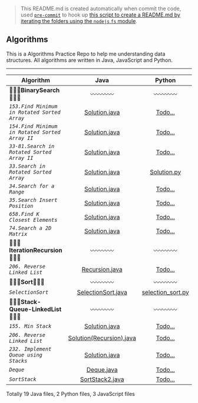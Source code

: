 > This README.md is created automatically when commit the code, used [`pre-commit`](https://www.npmjs.com/package/pre-commit) to hook up [this script to create a README.md by iterating the folders using the `nodejs` `fs` module](https://github.com/dylan-shao/Algorithms/blob/master/index.js). 
## Algorithms
This is a Algorithms Practice Repo to help me understanding data structures.
All algorithms are written in Java, JavaScript and Python.

----------

|Algorithm|  Java  | Python  |  JavaScript
|--- |:--------------:| :-------:|  :---:
|:seedling::seedling::seedling:**BinarySearch**:seedling::seedling::seedling:|:wavy_dash::wavy_dash::wavy_dash::wavy_dash:|:wavy_dash::wavy_dash::wavy_dash::wavy_dash:|:wavy_dash::wavy_dash::wavy_dash::wavy_dash:
|*`153.Find Minimum in Rotated Sorted Array`*| [Solution.java](https://github.com/dylan-shao/Algorithms/blob/master/.%2FBinarySearch%2F153.Find%20Minimum%20in%20Rotated%20Sorted%20Array/Solution.java)|[Todo...](undefined)|[Todo...](undefined)
|*`154.Find Minimum in Rotated Sorted Array II`*| [Solution.java](https://github.com/dylan-shao/Algorithms/blob/master/.%2FBinarySearch%2F154.Find%20Minimum%20in%20Rotated%20Sorted%20Array%20II/Solution.java)|[Todo...](undefined)|[Todo...](undefined)
|*`33-81.Search in Rotated Sorted Array II`*| [Solution.java](https://github.com/dylan-shao/Algorithms/blob/master/.%2FBinarySearch%2F33-81.Search%20in%20Rotated%20Sorted%20Array%20II/Solution.java)|[Todo...](undefined)|[Todo...](undefined)
|*`33.Search in Rotated Sorted Array`*| [Solution.java](https://github.com/dylan-shao/Algorithms/blob/master/.%2FBinarySearch%2F33.Search%20in%20Rotated%20Sorted%20Array/Solution.java)|[Solution.py](https://github.com/dylan-shao/Algorithms/blob/master/.%2FBinarySearch%2F33.Search%20in%20Rotated%20Sorted%20Array/Solution.py)|[Todo...](undefined)
|*`34.Search for a Range`*| [Solution.java](https://github.com/dylan-shao/Algorithms/blob/master/.%2FBinarySearch%2F34.Search%20for%20a%20Range/Solution.java)|[Todo...](undefined)|[Todo...](undefined)
|*`35.Search Insert Position`*| [Solution.java](https://github.com/dylan-shao/Algorithms/blob/master/.%2FBinarySearch%2F35.Search%20Insert%20Position/Solution.java)|[Todo...](undefined)|[Todo...](undefined)
|*`658.Find K Closest Elements`*| [Solution.java](https://github.com/dylan-shao/Algorithms/blob/master/.%2FBinarySearch%2F658.Find%20K%20Closest%20Elements/Solution.java)|[Todo...](undefined)|[Todo...](undefined)
|*`74.Search a 2D Matrix`*| [Solution.java](https://github.com/dylan-shao/Algorithms/blob/master/.%2FBinarySearch%2F74.Search%20a%202D%20Matrix/Solution.java)|[Todo...](undefined)|[Todo...](undefined)
|:seedling::seedling::seedling:**IterationRecursion**:seedling::seedling::seedling:|:wavy_dash::wavy_dash::wavy_dash::wavy_dash:|:wavy_dash::wavy_dash::wavy_dash::wavy_dash:|:wavy_dash::wavy_dash::wavy_dash::wavy_dash:
|*`206. Reverse Linked List`*| [Recursion.java](https://github.com/dylan-shao/Algorithms/blob/master/.%2FIterationRecursion%2F206.%20Reverse%20Linked%20List/Recursion.java)|[Todo...](undefined)|[Todo...](undefined)
|:seedling::seedling::seedling:**Sort**:seedling::seedling::seedling:|:wavy_dash::wavy_dash::wavy_dash::wavy_dash:|:wavy_dash::wavy_dash::wavy_dash::wavy_dash:|:wavy_dash::wavy_dash::wavy_dash::wavy_dash:
|*`SelectionSort`*| [SelectionSort.java](https://github.com/dylan-shao/Algorithms/blob/master/.%2FSort%2FSelectionSort/SelectionSort.java)|[selection_sort.py](https://github.com/dylan-shao/Algorithms/blob/master/.%2FSort%2FSelectionSort/selection_sort.py)|[selectionSort.js](https://github.com/dylan-shao/Algorithms/blob/master/.%2FSort%2FSelectionSort/selectionSort.js)
|:seedling::seedling::seedling:**Stack-Queue-LinkedList**:seedling::seedling::seedling:|:wavy_dash::wavy_dash::wavy_dash::wavy_dash:|:wavy_dash::wavy_dash::wavy_dash::wavy_dash:|:wavy_dash::wavy_dash::wavy_dash::wavy_dash:
|*`155. Min Stack`*| [Solution.java](https://github.com/dylan-shao/Algorithms/blob/master/.%2FStack-Queue-LinkedList%2F155.%20Min%20Stack/Solution.java)|[Todo...](undefined)|[solution.js](https://github.com/dylan-shao/Algorithms/blob/master/.%2FStack-Queue-LinkedList%2F155.%20Min%20Stack/solution.js)
|*`206. Reverse Linked List`*| [Solution(Recursion).java](https://github.com/dylan-shao/Algorithms/blob/master/.%2FStack-Queue-LinkedList%2F206.%20Reverse%20Linked%20List/Solution(Recursion).java)|[Todo...](undefined)|[Todo...](undefined)
|*`232. Implement Queue using Stacks`*| [Solution.java](https://github.com/dylan-shao/Algorithms/blob/master/.%2FStack-Queue-LinkedList%2F232.%20Implement%20Queue%20using%20Stacks/Solution.java)|[Todo...](undefined)|[solution.js](https://github.com/dylan-shao/Algorithms/blob/master/.%2FStack-Queue-LinkedList%2F232.%20Implement%20Queue%20using%20Stacks/solution.js)
|*`Deque`*| [Deque.java](https://github.com/dylan-shao/Algorithms/blob/master/.%2FStack-Queue-LinkedList%2FDeque/Deque.java)|[Todo...](undefined)|[Todo...](undefined)
|*`SortStack`*| [SortStack2.java](https://github.com/dylan-shao/Algorithms/blob/master/.%2FStack-Queue-LinkedList%2FSortStack/SortStack2.java)|[Todo...](undefined)|[Todo...](undefined)


Totally 19 Java files, 2 Python files, 3 JavaScript files